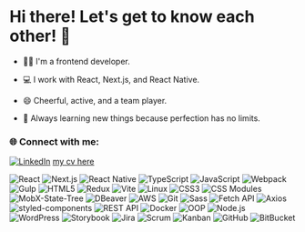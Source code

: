 # Hi there! Let's get to know each other! 👋

- 👩‍💻 I'm a frontend developer.
  
- 💻 I work with React, Next.js, and React Native.  

- 😄 Cheerful, active, and a team player.  

- 🚀 Always learning new things because perfection has no limits.

### 🌐 Connect with me:  
[![LinkedIn](https://img.shields.io/badge/-LinkedIn-0077B5?style=flat&logo=linkedin&logoColor=white)](https://www.linkedin.com/in/diana-tuz12/)
[my cv here](https://drive.google.com/file/d/1SRGuv3_kyxIHnOS4k5zAXDUkWB1dvXYT/view?usp=sharing)

![React](https://img.shields.io/badge/-React-61DAFB?style=flat&logo=react&logoColor=white)
![Next.js](https://img.shields.io/badge/-Next.js-000000?style=flat&logo=next.js&logoColor=white)
![React Native](https://img.shields.io/badge/-React_Native-61DAFB?style=flat&logo=react&logoColor=white)
![TypeScript](https://img.shields.io/badge/-TypeScript-007ACC?style=flat&logo=typescript&logoColor=white)
![JavaScript](https://img.shields.io/badge/-JavaScript-F7DF1E?style=flat&logo=javascript&logoColor=black)
![Webpack](https://img.shields.io/badge/-Webpack-8DD6F9?style=flat&logo=webpack&logoColor=black)
![Gulp](https://img.shields.io/badge/-Gulp-CF4647?style=flat&logo=gulp&logoColor=white)
![HTML5](https://img.shields.io/badge/-HTML5-E34F26?style=flat&logo=html5&logoColor=white)
![Redux](https://img.shields.io/badge/-Redux-764ABC?style=flat&logo=redux&logoColor=white)
![Vite](https://img.shields.io/badge/-Vite-646CFF?style=flat&logo=vite&logoColor=white)
![Linux](https://img.shields.io/badge/-Linux-FCC624?style=flat&logo=linux&logoColor=black)
![CSS3](https://img.shields.io/badge/-CSS3-1572B6?style=flat&logo=css3&logoColor=white)
![CSS Modules](https://img.shields.io/badge/-CSS_Modules-1572B6?style=flat&logo=css3&logoColor=white)
![MobX-State-Tree](https://img.shields.io/badge/-MobX--State--Tree-FF9955?style=flat&logo=mobx&logoColor=white)
![DBeaver](https://img.shields.io/badge/-DBeaver-3776AB?style=flat&logo=datagrip&logoColor=white)
![AWS](https://img.shields.io/badge/-AWS-232F3E?style=flat&logo=amazonaws&logoColor=white)
![Git](https://img.shields.io/badge/-Git-F05032?style=flat&logo=git&logoColor=white)
![Sass](https://img.shields.io/badge/-Sass-CC6699?style=flat&logo=sass&logoColor=white)
![Fetch API](https://img.shields.io/badge/-Fetch_API-5A29E4?style=flat)
![Axios](https://img.shields.io/badge/-Axios-5A29E4?style=flat)
![styled-components](https://img.shields.io/badge/-styled--components-DB7093?style=flat&logo=styled-components&logoColor=white)
![REST API](https://img.shields.io/badge/-REST_API-02569B?style=flat&logo=api&logoColor=white)
![Docker](https://img.shields.io/badge/-Docker-2496ED?style=flat&logo=docker&logoColor=white)
![OOP](https://img.shields.io/badge/-OOP-007ACC?style=flat)
![Node.js](https://img.shields.io/badge/-Node.js-339933?style=flat&logo=node.js&logoColor=white)
![WordPress](https://img.shields.io/badge/-WordPress-21759B?style=flat&logo=wordpress&logoColor=white)
![Storybook](https://img.shields.io/badge/-Storybook-FF4785?style=flat&logo=storybook&logoColor=white)
![Jira](https://img.shields.io/badge/-Jira-0052CC?style=flat&logo=jira&logoColor=white)
![Scrum](https://img.shields.io/badge/-Scrum-0052CC?style=flat)
![Kanban](https://img.shields.io/badge/-Kanban-0052CC?style=flat)
![GitHub](https://img.shields.io/badge/-GitHub-181717?style=flat&logo=github&logoColor=white)
![BitBucket](https://img.shields.io/badge/-BitBucket-0052CC?style=flat&logo=bitbucket&logoColor=white)
